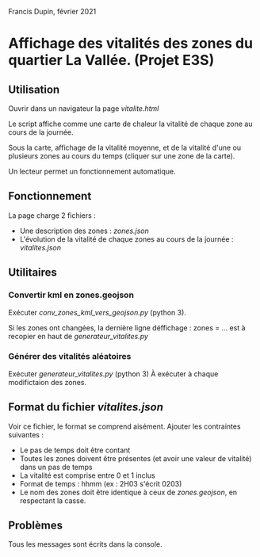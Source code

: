 Francis Dupin, février 2021

# Affichage des vitalités des zones du quartier La Vallée. (Projet E3S)

## Utilisation
Ouvrir dans un navigateur la page *vitalite.html*

Le script affiche comme une carte de chaleur la vitalité de chaque zone au cours de la journée.

Sous la carte, affichage de la vitalité moyenne, et de la vitalité d'une ou plusieurs zones au cours du temps (cliquer sur une zone de la carte).

Un lecteur permet un fonctionnement automatique.

## Fonctionnement
La page charge 2 fichiers :

* Une description des zones : *zones.json*
* L'évolution de la vitalité de chaque zones au cours de la journée : *vitalites.json*

## Utilitaires
### Convertir kml en zones.geojson
Exécuter *conv_zones_kml_vers_geojson.py* (python 3).

Si les zones ont changées, la dernière ligne déffichage : zones = ... est à recopier en haut de *generateur_vitalites.py*

### Générer des vitalités aléatoires
Exécuter *generateur_vitalites.py* (python 3)
À exécuter à chaque modifictaion des zones.

## Format du fichier *vitalites.json*
Voir ce fichier, le format se comprend aisément.
Ajouter les contraintes suivantes :

* Le pas de temps doit être contant
* Toutes les zones doivent être présentes (et avoir une valeur de vitalité) dans un pas de temps
* La vitalité est comprise entre 0 et 1 inclus
* Format de temps : hhmm (ex : 2H03 s'écrit 0203)
* Le nom des zones doit être identique à ceux de *zones.geojson*, en respectant la casse.

## Problèmes
Tous les messages sont écrits dans la console.
